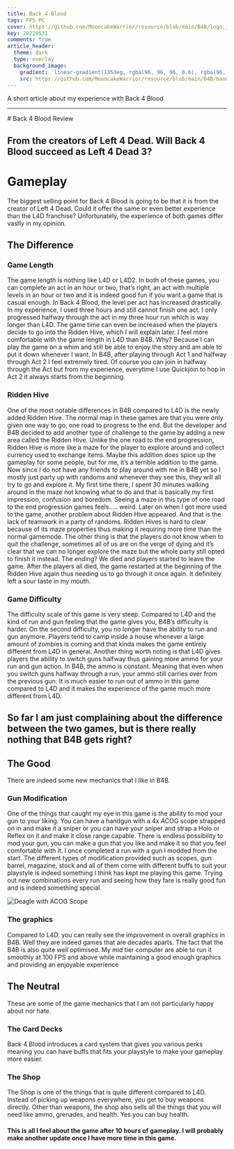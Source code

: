 ```yaml
---
title: Back 4 Blood
tags: FPS PC
cover: https://github.com/MooncakeWarrior/resource/blob/main/B4B/logo.jpg?raw=true
key: 20220531
comments: true
article_header:
  theme: dark
  type: overlay
  background_image:
    gradient: 'linear-gradient(135deg, rgba(96, 96, 96, 0.6), rgba(96, 96, 96, 0.6))'
    src: https://github.com/MooncakeWarrior/resource/blob/main/B4B/banner.jpeg?raw=true
---
```

A short article about my experience with Back 4 Blood

<!--more-->
<hr>
# Back 4 Blood Review


## From the creators of Left 4 Dead. Will Back 4 Blood succeed as Left 4 Dead 3?


# Gameplay

The biggest selling point for Back 4 Blood is going to be that it is from the creator of Left 4 Dead. Could it offer the same or even better experience than the L4D franchise? Unfortunately, the experience of both games differ vastly in my opinion.


## The Difference


### Game Length

The game length is nothing like L4D or L4D2. In both of these games, you can complete an act in an hour or two, that’s right, an act with multiple levels in an hour or two and it is indeed good fun if you want a game that is casual enough. In Back 4 Blood, the level per act has increased drastically. In my experience, I used three hours and still cannot finish one act. I only progressed halfway through the act in my three hour run which is way longer than L4D. The game time can even be increased when the players decide to go into the Ridden Hive, which I will explain later. I feel more comfortable with the game length in L4D than B4B. Why? Because I can play the game on a whim and still be able to enjoy the story and am able to put it down whenever I want. In B4B, after playing through Act 1 and halfway through Act 2 I feel extremely tired. Of course you can join in halfway through the Act but from my experience, everytime I use Quickjoin to hop in Act 2 it always starts from the beginning. 


### Ridden Hive

One of the most notable differences in B4B compared to L4D is the newly added Ridden Hive. The normal map in these games are that you were only given one way to go, one road to progress to the end. But the developer and B4B decided to add another type of challenge to the game by adding a new area called the Ridden Hive. Unlike the one road to the end progression, Ridden Hive is more like a maze for the player to explore around and collect currency used to exchange items. Maybe this addition does spice up the gameplay for some people, but for me, it’s a terrible addition to the game. Now since I do not have any friends to play around with me in B4B yet so I mostly just party up with randoms and whenever they see this, they will all try to go and explore it. My first time there, I spent 30 minutes walking around in the maze not knowing what to do and that is basically my first impression, confusion and boredom. Seeing a maze in this type of one road to the end progression games feels….. weird. Later on when I got more used to the game, another problem about Ridden Hive appeared. And that is the lack of teamwork in a party of randoms. Ridden Hives is hard to clear because of its maze properties thus making it requiring more time than the normal gamemode. The other thing is that the players do not know when to quit the challenge, sometimes all of us are on the verge of dying and it’s clear that we can no longer explore the maze but the whole party still opted to finish it instead. The ending? We died and players started to leave the game. After the players all died, the game restarted at the beginning of the Ridden Hive again thus needing us to go through it once again. It definitely left a sour taste in my mouth.


### Game Difficulty

The difficulty scale of this game is very steep. Compared to L4D and the kind of run and gun feeling that the game gives you, B4B’s difficulty is harder. On the second difficulty, you no longer have the ability to run and gun anymore. Players tend to camp inside a house whenever a large amount of zombies is coming and that kinda makes the game entirely different from L4D in general. Another thing worth noting is that L4D gives players the ability to switch guns halfway thus gaining more ammo for your run and gun action. In B4B, the ammo is constant. Meaning that even when you switch guns halfway through a run, your ammo still carries over from the previous gun. It is much easier to run out of ammo in this game compared to L4D and it makes the experience of the game much more different from L4D.


## So far I am just complaining about the difference between the two games, but is there really nothing that B4B gets right?


## The Good

There are indeed some new mechanics that I like in B4B.


### Gun Modification

One of the things that caught my eye in this game is the ability to mod your gun to your liking. You can have a handgun with a 4x ACOG scope strapped on in and make it a sniper or you can have your sniper and strap a Holo or Reflex on it and make it close range capable. There is endless possibility to mod your gun, you can make a gun that you like and make it so that you feel comfortable with it. I once completed a run with a gun I modded from the start. The different types of modification provided such as scopes, gun barrel, magazine, stock and all of them come with different buffs to suit your playstyle is indeed something I think has kept me playing this game. Trying out new combinations every run and seeing how they fare is really good fun and is indeed something special.

![Deagle with ACOG Scope](https://github.com/MooncakeWarrior/resource/blob/main/B4B/Deagle.png?raw=true)
### The graphics

Compared to L4D, you can really see the improvement in overall graphics in B4B. Well they are indeed games that are decades aparts. The fact that the B4B is also quite well optimised. My mid tier computer are able to run it smoothly at 100 FPS and above while maintaining a good enough graphics and providing an enjoyable experience


## The Neutral

These are some of the game mechanics that I am not particularly happy about nor hate.


### The Card Decks

Back 4 Blood introduces a card system that gives you various perks meaning you can have buffs that fits your playstyle to make your gameplay more easier. 


### The Shop

The Shop is one of the things that is quite different compared to L4D. Instead of picking up weapons everywhere, you get to buy weapons directly. Other than weapons, the shop also sells all the things that you will need like ammo, grenades, and health. Yes you can buy health.


#### This is all I feel about the game after 10 hours of gameplay. I will probably make another update once I have more time in this game.
